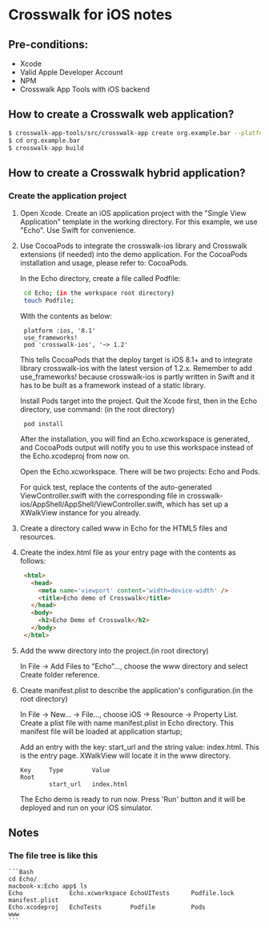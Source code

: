 # Crosswalk for iOS notes

## Pre-conditions:
* Xcode
* Valid Apple Developer Account
* NPM
* Crosswalk App Tools with iOS backend

## How to create a Crosswalk web application?

```Bash
$ crosswalk-app-tools/src/crosswalk-app create org.example.bar --platform=ios
$ cd org.example.bar
$ crosswalk-app build
```

## How to create a Crosswalk hybrid application?
### Create the application project
1. Open Xcode. Create an iOS application project with the "Single View Application" template in the working directory. For this example, we use "Echo". Use Swift for convenience.

2. Use CocoaPods to integrate the crosswalk-ios library and Crosswalk extensions (if needed) into the demo application. For the CocoaPods installation and usage, please refer to: CocoaPods.

    In the Echo directory, create a file called Podfile:

    ```Bash
     cd Echo; (in the workspace root directory)
     touch Podfile;
    ```

    With the contents as below:

    ```
     platform :ios, '8.1'
     use_frameworks!
     pod 'crosswalk-ios', '~> 1.2'
    ```

    This tells CocoaPods that the deploy target is iOS 8.1+ and to integrate library crosswalk-ios with the latest version of 1.2.x. Remember to add use_frameworks! because crosswalk-ios is partly written in Swift and it has to be built as a framework instead of a static library.

    Install Pods target into the project. Quit the Xcode first, then in the Echo directory, use command:
    (in the root directory)

    ```
     pod install
    ```

    After the installation, you will find an Echo.xcworkspace is generated, and CocoaPods output will notify you to use this workspace instead of the Echo.xcodeproj from now on.

    Open the Echo.xcworkspace. There will be two projects: Echo and Pods.

    For quick test, replace the contents of the auto-generated ViewController.swift with the corresponding file in crosswalk-ios/AppShell/AppShell/ViewController.swift, which has set up a XWalkView instance for you already.

3. Create a directory called www in Echo for the HTML5 files and resources.

4. Create the index.html file as your entry page with the contents as follows:

    ```HTML
     <html>
       <head>
         <meta name='viewport' content='width=device-width' />
         <title>Echo demo of Crosswalk</title>
       </head>
       <body>
         <h2>Echo Demo of Crosswalk</h2>
       </body>
     </html>
    ```

5. Add the www directory into the project.(in root directory)

    In File -> Add Files to "Echo"..., choose the www directory and select Create folder reference.

6. Create manifest.plist to describe the application's configuration.(in the root directory)

    In File -> New... -> File..., choose iOS -> Resource -> Property List. Create a plist file with name manifest.plist in Echo directory. This manifest file will be loaded at application startup;

    Add an entry with the key: start_url and the string value: index.html. This is the entry page. XWalkView will locate it in the www directory.

    ```
    Key     Type        Value
    Root
            start_url   index.html
    ```

    The Echo demo is ready to run now. Press 'Run' button and it will be deployed and run on your iOS simulator.

## Notes

### The file tree is like this

    ```Bash
    cd Echo/
    macbook-x:Echo app$ ls
    Echo             Echo.xcworkspace EchoUITests      Podfile.lock     manifest.plist
    Echo.xcodeproj   EchoTests        Podfile          Pods             www
    ```